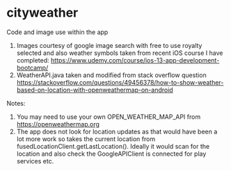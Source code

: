 # cityweather

Code and image use within the app

1) Images courtesy of google image search with free to use royalty selected and also weather symbols taken from recent iOS course I have completed: https://www.udemy.com/course/ios-13-app-development-bootcamp/
2) WeatherAPI.java taken and modified from stack overflow question https://stackoverflow.com/questions/49456378/how-to-show-weather-based-on-location-with-openweathermap-on-android

Notes: 
1) You may need to use your own OPEN_WEATHER_MAP_API from https://openweathermap.org
2) The app does not look for location updates as that would have been a lot more work so takes the current location from fusedLocationClient.getLastLocation(). Ideally it would scan for the location and also check the GoogleAPIClient is connected for play services etc.
